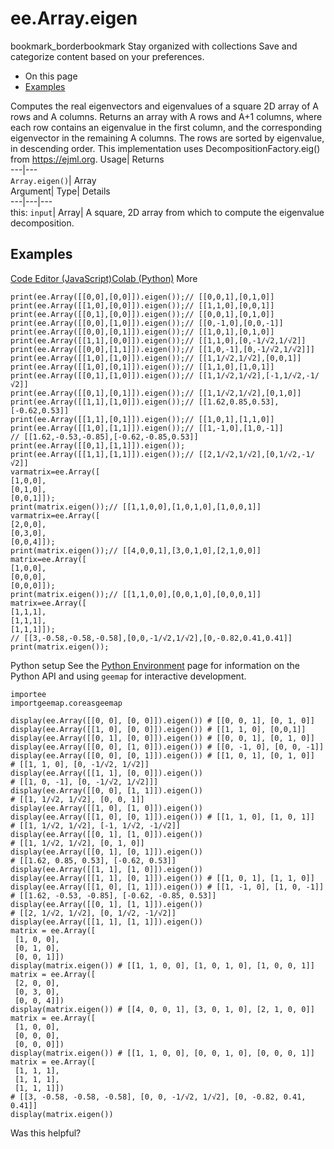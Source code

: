  
#  ee.Array.eigen 
bookmark_borderbookmark Stay organized with collections  Save and categorize content based on your preferences.
  * On this page
  * [Examples](https://developers.google.com/earth-engine/apidocs/ee-array-eigen#examples)


Computes the real eigenvectors and eigenvalues of a square 2D array of A rows and A columns. Returns an array with A rows and A+1 columns, where each row contains an eigenvalue in the first column, and the corresponding eigenvector in the remaining A columns. The rows are sorted by eigenvalue, in descending order. 
This implementation uses DecompositionFactory.eig() from https://ejml.org.
Usage| Returns  
---|---  
`Array.eigen()`| Array  
Argument| Type| Details  
---|---|---  
this: `input`| Array| A square, 2D array from which to compute the eigenvalue decomposition.  
## Examples
[Code Editor (JavaScript)](https://developers.google.com/earth-engine/apidocs/ee-array-eigen#code-editor-javascript-sample)[Colab (Python)](https://developers.google.com/earth-engine/apidocs/ee-array-eigen#colab-python-sample) More
```
print(ee.Array([[0,0],[0,0]]).eigen());// [[0,0,1],[0,1,0]]
print(ee.Array([[1,0],[0,0]]).eigen());// [[1,1,0],[0,0,1]]
print(ee.Array([[0,1],[0,0]]).eigen());// [[0,0,1],[0,1,0]]
print(ee.Array([[0,0],[1,0]]).eigen());// [[0,-1,0],[0,0,-1]]
print(ee.Array([[0,0],[0,1]]).eigen());// [[1,0,1],[0,1,0]]
print(ee.Array([[1,1],[0,0]]).eigen());// [[1,1,0],[0,-1/√2,1/√2]]
print(ee.Array([[0,0],[1,1]]).eigen());// [[1,0,-1],[0,-1/√2,1/√2]]]
print(ee.Array([[1,0],[1,0]]).eigen());// [[1,1/√2,1/√2],[0,0,1]]
print(ee.Array([[1,0],[0,1]]).eigen());// [[1,1,0],[1,0,1]]
print(ee.Array([[0,1],[1,0]]).eigen());// [[1,1/√2,1/√2],[-1,1/√2,-1/√2]]
print(ee.Array([[0,1],[0,1]]).eigen());// [[1,1/√2,1/√2],[0,1,0]]
print(ee.Array([[1,1],[1,0]]).eigen());// [[1.62,0.85,0.53],[-0.62,0.53]]
print(ee.Array([[1,1],[0,1]]).eigen());// [[1,0,1],[1,1,0]]
print(ee.Array([[1,0],[1,1]]).eigen());// [[1,-1,0],[1,0,-1]]
// [[1.62,-0.53,-0.85],[-0.62,-0.85,0.53]]
print(ee.Array([[0,1],[1,1]]).eigen());
print(ee.Array([[1,1],[1,1]]).eigen());// [[2,1/√2,1/√2],[0,1/√2,-1/√2]]
varmatrix=ee.Array([
[1,0,0],
[0,1,0],
[0,0,1]]);
print(matrix.eigen());// [[1,1,0,0],[1,0,1,0],[1,0,0,1]]
varmatrix=ee.Array([
[2,0,0],
[0,3,0],
[0,0,4]]);
print(matrix.eigen());// [[4,0,0,1],[3,0,1,0],[2,1,0,0]]
matrix=ee.Array([
[1,0,0],
[0,0,0],
[0,0,0]]);
print(matrix.eigen());// [[1,1,0,0],[0,0,1,0],[0,0,0,1]]
matrix=ee.Array([
[1,1,1],
[1,1,1],
[1,1,1]]);
// [[3,-0.58,-0.58,-0.58],[0,0,-1/√2,1/√2],[0,-0.82,0.41,0.41]]
print(matrix.eigen());
```
Python setup
See the [ Python Environment](https://developers.google.com/earth-engine/guides/python_install) page for information on the Python API and using `geemap` for interactive development.
```
importee
importgeemap.coreasgeemap
```
```
display(ee.Array([[0, 0], [0, 0]]).eigen()) # [[0, 0, 1], [0, 1, 0]]
display(ee.Array([[1, 0], [0, 0]]).eigen()) # [[1, 1, 0], [0,0,1]]
display(ee.Array([[0, 1], [0, 0]]).eigen()) # [[0, 0, 1], [0, 1, 0]]
display(ee.Array([[0, 0], [1, 0]]).eigen()) # [[0, -1, 0], [0, 0, -1]]
display(ee.Array([[0, 0], [0, 1]]).eigen()) # [[1, 0, 1], [0, 1, 0]]
# [[1, 1, 0], [0, -1/√2, 1/√2]]
display(ee.Array([[1, 1], [0, 0]]).eigen())
# [[1, 0, -1], [0, -1/√2, 1/√2]]]
display(ee.Array([[0, 0], [1, 1]]).eigen())
# [[1, 1/√2, 1/√2], [0, 0, 1]]
display(ee.Array([[1, 0], [1, 0]]).eigen())
display(ee.Array([[1, 0], [0, 1]]).eigen()) # [[1, 1, 0], [1, 0, 1]]
# [[1, 1/√2, 1/√2], [-1, 1/√2, -1/√2]]
display(ee.Array([[0, 1], [1, 0]]).eigen())
# [[1, 1/√2, 1/√2], [0, 1, 0]]
display(ee.Array([[0, 1], [0, 1]]).eigen())
# [[1.62, 0.85, 0.53], [-0.62, 0.53]]
display(ee.Array([[1, 1], [1, 0]]).eigen())
display(ee.Array([[1, 1], [0, 1]]).eigen()) # [[1, 0, 1], [1, 1, 0]]
display(ee.Array([[1, 0], [1, 1]]).eigen()) # [[1, -1, 0], [1, 0, -1]]
# [[1.62, -0.53, -0.85], [-0.62, -0.85, 0.53]]
display(ee.Array([[0, 1], [1, 1]]).eigen())
# [[2, 1/√2, 1/√2], [0, 1/√2, -1/√2]]
display(ee.Array([[1, 1], [1, 1]]).eigen())
matrix = ee.Array([
 [1, 0, 0],
 [0, 1, 0],
 [0, 0, 1]])
display(matrix.eigen()) # [[1, 1, 0, 0], [1, 0, 1, 0], [1, 0, 0, 1]]
matrix = ee.Array([
 [2, 0, 0],
 [0, 3, 0],
 [0, 0, 4]])
display(matrix.eigen()) # [[4, 0, 0, 1], [3, 0, 1, 0], [2, 1, 0, 0]]
matrix = ee.Array([
 [1, 0, 0],
 [0, 0, 0],
 [0, 0, 0]])
display(matrix.eigen()) # [[1, 1, 0, 0], [0, 0, 1, 0], [0, 0, 0, 1]]
matrix = ee.Array([
 [1, 1, 1],
 [1, 1, 1],
 [1, 1, 1]])
# [[3, -0.58, -0.58, -0.58], [0, 0, -1/√2, 1/√2], [0, -0.82, 0.41, 0.41]]
display(matrix.eigen())
```

Was this helpful?
